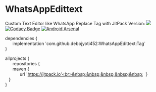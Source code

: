 # WhatsAppEdittext
Custom Text Editor like WhatsApp 
Replace Tag with JitPack Version: [![](https://jitpack.io/v/debojyoti452/WhatsAppEdittext.svg)](https://jitpack.io/#debojyoti452/WhatsAppEdittext)
<br>
[![Codacy Badge](https://api.codacy.com/project/badge/Grade/191b9728bfb44e0593199999f47a8431)](https://app.codacy.com/app/debojyoti452/WhatsAppEdittext?utm_source=github.com&utm_medium=referral&utm_content=debojyoti452/WhatsAppEdittext&utm_campaign=Badge_Grade_Dashboard)
[![Android Arsenal]( https://img.shields.io/badge/Android%20Arsenal-WhatsAppEdittext-green.svg?style=flat )]( https://android-arsenal.com/details/1/7474 )



dependencies {<br>
&nbsp;&nbsp;&nbsp;&nbsp;&nbsp;&nbsp;implementation 'com.github.debojyoti452:WhatsAppEdittext:Tag'<br>
	}

allprojects {<br>
&nbsp;&nbsp;&nbsp;&nbsp;&nbsp;&nbsp;repositories {<br>
	&nbsp;&nbsp;&nbsp;&nbsp;&nbsp;&nbsp;maven {<br> &nbsp;&nbsp;&nbsp;&nbsp;&nbsp;&nbsp;&nbsp;&nbsp;&nbsp;&nbsp;&nbsp;&nbsp;url 'https://jitpack.io'<br>&nbsp;&nbsp;&nbsp;&nbsp;&nbsp;&nbsp; }<br>
		&nbsp;&nbsp;&nbsp;}<br>
	}
